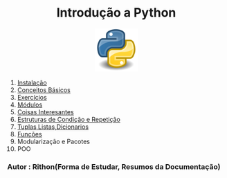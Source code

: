 
<h1 align=center>Introdução a Python</h1>

<p align=center>
    <img src="./img/python.png" width = 100px>
</p>

1. [Instalação](/Docs/1.Instalacao.md)
2. [Conceitos Básicos](/Docs/2.Conceitos.md)
3. [Exercícios](/Docs/3.Exercicios.md)
4. [Módulos](/Docs/4.modulos.md)
5. [Coisas Interesantes](/Docs/5.Coisas_Interesantes.md)
6. [Estruturas de Condição e Repetição](/Docs/6.Estruturas.md)
7. [Tuplas,Listas,Dicionarios](/Docs/7.TLD.md)
8. [Funções](/Docs/8.funcoes.md)
9. Modularização e Pacotes
10. POO

### Autor : Rithon(Forma de Estudar, Resumos da Documentação)

